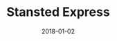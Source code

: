---
layout: site
title: "Stansted Express"
date: 2018-01-02
categories: [community]
version: 2.4.10
major: 2
minor: 4
patch: 10
slug: stansted-express
link: https://www.stanstedexpress.com/
permalink: /sites/:slug
---